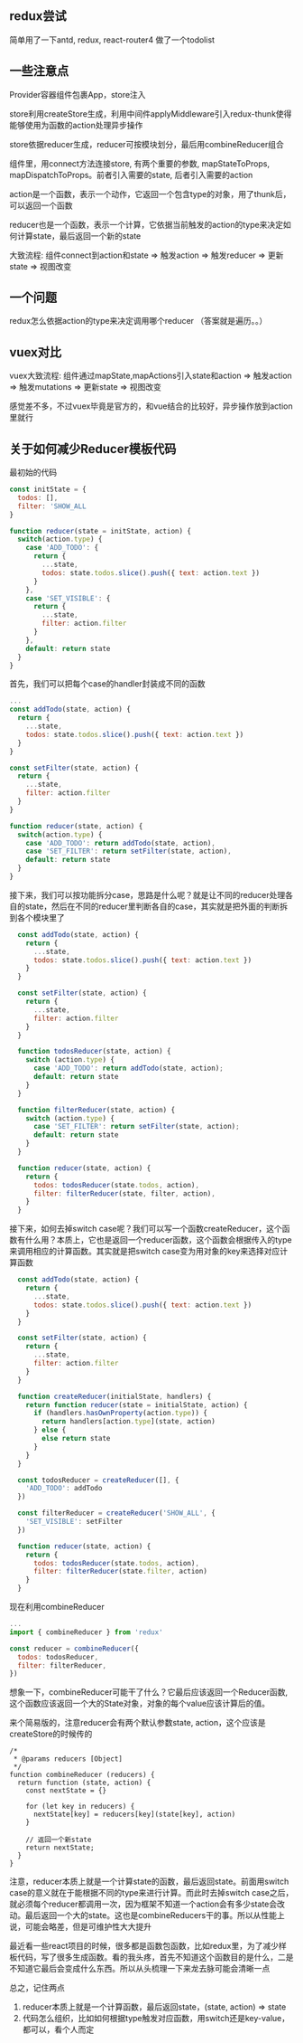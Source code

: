 ## redux尝试

简单用了一下antd, redux, react-router4 做了一个todolist

## 一些注意点

Provider容器组件包裹App，store注入

store利用createStore生成，利用中间件applyMiddleware引入redux-thunk使得能够使用为函数的action处理异步操作

store依据reducer生成，reducer可按模块划分，最后用combineReducer组合

组件里，用connect方法连接store, 有两个重要的参数, mapStateToProps, mapDispatchToProps。前者引入需要的state, 后者引入需要的action

action是一个函数，表示一个动作，它返回一个包含type的对象，用了thunk后，可以返回一个函数

reducer也是一个函数，表示一个计算，它依据当前触发的action的type来决定如何计算state，最后返回一个新的state

大致流程: 组件connect到action和state => 触发action => 触发reducer => 更新state => 视图改变

## 一个问题

redux怎么依据action的type来决定调用哪个reducer  （答案就是遍历。。）

## vuex对比

vuex大致流程: 组件通过mapState,mapActions引入state和action => 触发action => 触发mutations => 更新state => 视图改变

感觉差不多，不过vuex毕竟是官方的，和vue结合的比较好，异步操作放到action里就行

## 关于如何减少Reducer模板代码

最初始的代码

```javascript
const initState = {
  todos: [],
  filter: 'SHOW_ALL
}

function reducer(state = initState, action) {
  switch(action.type) {
    case 'ADD_TODO': {
      return {
        ...state,
        todos: state.todos.slice().push({ text: action.text })
      }
    },
    case 'SET_VISIBLE': {
      return {
        ...state,
        filter: action.filter
      }
    },
    default: return state
  }
}
```

首先，我们可以把每个case的handler封装成不同的函数

```javascript
...
const addTodo(state, action) {
  return {
    ...state,
    todos: state.todos.slice().push({ text: action.text })
  }
}

const setFilter(state, action) {
  return {
    ...state,
    filter: action.filter
  }
}

function reducer(state, action) {
  switch(action.type) {
    case 'ADD_TODO': return addTodo(state, action),
    case 'SET_FILTER': return setFilter(state, action),
    default: return state
  }
}
```

接下来，我们可以按功能拆分case，思路是什么呢？就是让不同的reducer处理各自的state，然后在不同的reducer里判断各自的case，其实就是把外面的判断拆到各个模块里了

```javascript
  const addTodo(state, action) {
    return {
      ...state,
      todos: state.todos.slice().push({ text: action.text })
    }
  }

  const setFilter(state, action) {
    return {
      ...state,
      filter: action.filter
    }
  }

  function todosReducer(state, action) {
    switch (action.type) {
      case 'ADD_TODO': return addTodo(state, action);
      default: return state
    }
  }

  function filterReducer(state, action) {
    switch (action.type) {
      case 'SET_FILTER': return setFilter(state, action);
      default: return state
    }
  }

  function reducer(state, action) {
    return {
      todos: todosReducer(state.todos, action),
      filter: filterReducer(state, filter, action),
    }
  }
```

接下来，如何去掉switch case呢？我们可以写一个函数createReducer，这个函数有什么用？本质上，它也是返回一个reducer函数，这个函数会根据传入的type来调用相应的计算函数。其实就是把switch case变为用对象的key来选择对应计算函数

```javascript
  const addTodo(state, action) {
    return {
      ...state,
      todos: state.todos.slice().push({ text: action.text })
    }
  }

  const setFilter(state, action) {
    return {
      ...state,
      filter: action.filter
    }
  }

  function createReducer(initialState, handlers) {
    return function reducer(state = initialState, action) {
      if (handlers.hasOwnProperty(action.type)) {
        return handlers[action.type](state, action)
      } else {
        else return state
      }
    }
  }

  const todosReducer = createReducer([], {
    'ADD_TODO': addTodo
  })

  const filterReducer = createReducer('SHOW_ALL', {
    'SET_VISIBLE': setFilter
  })

  function reducer(state, action) {
    return {
      todos: todosReducer(state.todos, action),
      filter: filterReducer(state.filter, action)
    }
  }
```

现在利用combineReducer

```javascript
...
import { combineReducer } from 'redux'

const reducer = combineReducer({
  todos: todosReducer,
  filter: filterReducer,
})
```

想象一下，combineReducer可能干了什么？它最后应该返回一个Reducer函数, 这个函数应该返回一个大的State对象，对象的每个value应该计算后的值。

来个简易版的，注意reducer会有两个默认参数state, action，这个应该是createStore的时候传的

```
/*
 * @params reducers [Object]
 */
function combineReducer (reducers) {
  return function (state, action) {
    const nextState = {}

    for (let key in reducers) {
      nextState[key] = reducers[key](state[key], action)
    }

    // 返回一个新state
    return nextState;
  }
}
```

注意，reducer本质上就是一个计算state的函数，最后返回state。前面用switch case的意义就在于能根据不同的type来进行计算。而此时去掉switch case之后，就必须每个reducer都调用一次，因为框架不知道一个action会有多少state会改动。最后返回一个大的state。这也是combineReducers干的事。所以从性能上说，可能会略差，但是可维护性大大提升

最近看一些react项目的时候，很多都是函数包函数，比如redux里，为了减少样板代码，写了很多生成函数。看的我头疼，首先不知道这个函数目的是什么，二是不知道它最后会变成什么东西。所以从头梳理一下来龙去脉可能会清晰一点

总之，记住两点

1. reducer本质上就是一个计算函数，最后返回state，(state, action) => state
2. 代码怎么组织，比如如何根据type触发对应函数，用switch还是key-value，都可以，看个人而定
